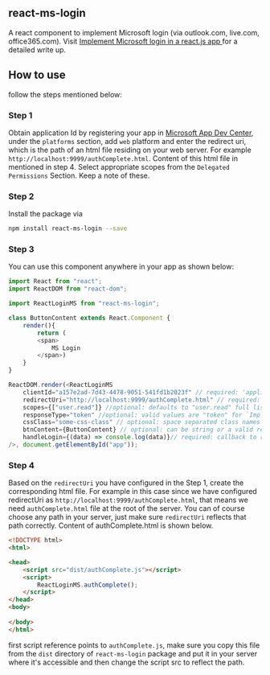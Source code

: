 ## react-ms-login

A react component to implement Microsoft login (via outlook.com, live.com, office365.com). Visit [Implement Microsoft login in a react.js app
](https://bytesrecipe.in/posts/implement-microsoft-login-in-a-react-app) for a detailed write up.

## How to use

follow the steps mentioned below:

### Step 1
Obtain application Id by registering your app in [Microsoft App Dev Center](https://apps.dev.microsoft.com), under the `platforms` section, add `web` platform and enter the redirect uri, which is the path of an html file residing on your web server. For example `http://localhost:9999/authComplete.html`. Content of this html file in mentioned in step 4. Select appropriate scopes from the `Delegated Permissions` Section. Keep a note of these.

### Step 2
Install the package via
```sh
npm install react-ms-login --save
```

### Step 3
You can use this component anywhere in your app as shown below:

```js
import React from "react";
import ReactDOM from "react-dom";

import ReactLoginMS from "react-ms-login";

class ButtonContent extends React.Component {
    render(){
        return (
        <span>
            MS Login
        </span>)
    }
}

ReactDOM.render(<ReactLoginMS
    clientId="a157e2ad-7d43-4478-9051-541fd1b2023f" // required: 'application id/client id' obtained from https://apps.dev.microsoft.com for your app
    redirectUri="http://localhost:9999/authComplete.html" // required: redirectUri registered in https://apps.dev.microsoft.com for your app
    scopes={["user.read"]} //optional: defaults to "user.read" full list is present https://developer.microsoft.com/en-us/graph/docs/concepts/permissions_reference
    responseType="token" //optional: valid values are "token" for `Implicite OAuth flow` and "code" for `Authorization Code flow` defaults to "token"
    cssClass="some-css-class" // optional: space separated class names which are applied on the html Button element
    btnContent={ButtonContent} // optional: can be string or a valid react component which can be rendered inside html Button element
    handleLogin={(data) => console.log(data)}// required: callback to receive token/code after successful login
/>, document.getElementById("app"));
```

### Step 4

Based on the `redirectUri` you have configured in the Step 1, create the corresponding html file. For example in this case since we have configured redirectUri as `http://localhost:9999/authComplete.html`, that means we need `authComplete.html` file at the root of the server. You can of course choose any path in your server, just make sure `redirectUri` reflects that path correctly.
Content of authComplete.html is shown below.

```html
<!DOCTYPE html>
<html>

<head>
    <script src="dist/authComplete.js"></script>
    <script>
        ReactLoginMS.authComplete();
    </script>
</head>
<body>
    
</body>
</html>
```
first script reference points to `authComplete.js`, make sure you copy this file from the `dist` directory of `react-ms-login` package and put it in your server where it's accessible and then change the script src to reflect the path.

